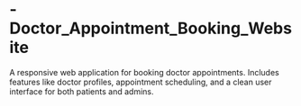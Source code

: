 # -Doctor_Appointment_Booking_Website
A responsive web application for booking doctor appointments. Includes features like doctor profiles, appointment scheduling, and a clean user interface for both patients and admins.
